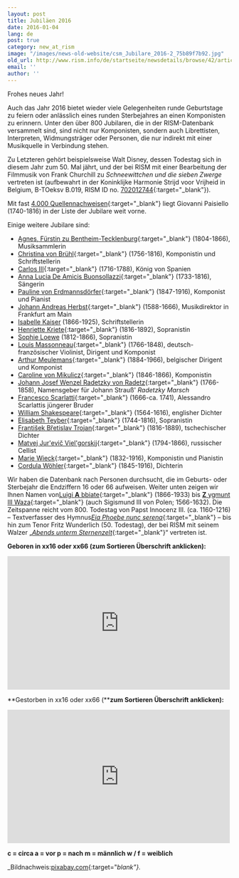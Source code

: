 ```yaml
---
layout: post
title: Jubiläen 2016
date: 2016-01-04
lang: de
post: true
category: new_at_rism
image: "/images/news-old-website/csm_Jubilare_2016-2_75b89f7b92.jpg"
old_url: http://www.rism.info/de/startseite/newsdetails/browse/42/article/64/musical-anniversaries-in-2016.html
email: ''
author: ''
---
```


Frohes neues Jahr!

Auch das Jahr 2016 bietet wieder viele Gelegenheiten runde Geburtstage zu feiern oder anlässlich eines runden Sterbejahres an einen Komponisten zu erinnern. Unter den über 800 Jubilaren, die in der RISM-Datenbank versammelt sind, sind nicht nur Komponisten, sondern auch Librettisten, Interpreten, Widmungsträger oder Personen, die nur indirekt mit einer Musikquelle in Verbindung stehen.


Zu Letzteren gehört beispielsweise Walt Disney, dessen Todestag sich in diesem Jahr zum 50. Mal jährt, und der bei RISM mit einer Bearbeitung der Filmmusik von Frank Churchill zu _Schneewittchen und die sieben Zwerge_ vertreten ist (aufbewahrt in der Koninklijke Harmonie Strijd voor Vrijheid in Belgium, B-TOeksv B.019, RISM ID no. [702012744](https://opac.rism.info/search?id=702012744){:target="_blank"}).


Mit fast [4.000 Quellennachweisen](https://opac.rism.info/search?View=rism&author=Giovanni+Paisiello){:target="_blank"} liegt Giovanni Paisiello (1740-1816) in der Liste der Jubilare weit vorne.


Einige weitere Jubilare sind:

- [Agnes, Fürstin zu Bentheim-Tecklenburg](https://opac.rism.info/metaopac/search?View=rism&q=189529342){:target="_blank"} (1804-1866), Musiksammlerin
- [Christina von Brühl](https://opac.rism.info/metaopac/search?View=rism&q=116750715){:target="_blank"} (1756-1816), Komponistin und Schriftstellerin
- [Carlos III](https://opac.rism.info/metaopac/search?View=rism&q=118925059){:target="_blank"} (1716-1788), König von Spanien
- [Anna Lucia De Amicis Buonsollazzi](https://opac.rism.info/metaopac/search?View=rism&q=Buonsollazzi){:target="_blank"} (1733-1816), Sängerin
- [Pauline von Erdmannsdörfer](https://opac.rism.info/metaopac/search?View=rism&q=116531460){:target="_blank"} (1847-1916), Komponist und Pianist
- [Johann Andreas Herbst](https://opac.rism.info/search?View=rism&author=123936993){:target="_blank"} (1588-1666), Musikdirektor in Frankfurt am Main
- [Isabelle Kaiser](https://opac.rism.info/metaopac/search?View=rism&q=116026650 "external-link-new-window") (1866-1925), Schriftstellerin
- [Henriette Kriete](https://opac.rism.info/metaopac/search?View=rism&q=116545992){:target="_blank"} (1816-1892), Sopranistin
- [Sophie Loewe](https://opac.rism.info/metaopac/search?View=rism&q=117037621 "external-link-new-window") (1812-1866), Sopranistin
- [Louis Massonneau](https://opac.rism.info/search?View=rism&author=116836415){:target="_blank"} (1766-1848), deutsch-französischer Violinist, Dirigent und Komponist
- [Arthur Meulemans](https://opac.rism.info/search?View=rism&author=120905477){:target="_blank"} (1884-1966), belgischer Dirigent und Komponist
- [Caroline von Mikulicz](https://opac.rism.info/metaopac/search?View=rism&q=Caroline+von+Mikulicz){:target="_blank"} (1846-1866), Komponistin
- [Johann Josef Wenzel Radetzky von Radetz](https://opac.rism.info/metaopac/search?View=rism&q=Radetzky){:target="_blank"} (1766-1858), Namensgeber für Johann Strauß' _Radetzky Marsch_
- [Francesco Scarlatti](https://opac.rism.info/search?View=rism&author=131748688){:target="_blank"} (1666-ca. 1741), Alessandro Scarlattis jüngerer Bruder
- [William Shakespeare](https://opac.rism.info/metaopac/search?View=rism&q=William+Shakespeare){:target="_blank"} (1564-1616), englisher Dichter
- [Elisabeth Teyber](https://opac.rism.info/metaopac/search?View=rism&q=131976281){:target="_blank"} (1744-1816), Sopranistin
- [František Břetislav Trojan](https://opac.rism.info/metaopac/search?View=rism&q=Franti%C5%A1ek+B%C5%99etislav+Trojan){:target="_blank"} (1816-1889), tschechischer Dichter
- [Matvej Jur'evič Viel'gorskij](https://opac.rism.info/metaopac/search?View=rism&q=118982044){:target="_blank"} (1794-1866), russischer Cellist
- [Marie Wieck](https://opac.rism.info/metaopac/search?View=rism&q=117346748){:target="_blank"} (1832-1916), Komponistin und Pianistin
- [Cordula Wöhler](https://opac.rism.info/metaopac/search?View=rism&q=136125425){:target="_blank"} (1845-1916), Dichterin

Wir haben die Datenbank nach Personen durchsucht, die im Geburts- oder Sterbejahr die Endziffern 16 oder 66 aufweisen. Weiter unten zeigen wir Ihnen Namen von[Luigi **A** bbiate](https://opac.rism.info/search?View=rism&author=Luigi+Abbiate){:target="_blank"} (1866-1933) bis [**Z** ygmunt III Waza](https://opac.rism.info/search?id=452507522){:target="_blank"} (auch Sigismund III von Polen; 1566-1632). Die Zeitspanne reicht vom 800. Todestag von Papst Innocenz III. (ca. 1160-1216) – Textverfasser des Hymnus[_Eia Phoebe nunc serena_](https://opac.rism.info/search?id=454000421){:target="_blank"} – bis hin zum Tenor Fritz Wunderlich (50. Todestag), der bei RISM mit seinem Walzer „[_Abends unterm Sternenzelt_](https://opac.rism.info/search?id=457000441){:target="_blank"}“ vertreten ist.


**Geboren in xx16 oder xx66 (zum Sortieren Überschrift anklicken):**

<iframe width="500" height="300" scrolling="yes" frameborder="no" src="https://www.google.com/fusiontables/embedviz?viz=GVIZ&amp;t=TABLE&amp;q=select+col0%2C+col1%2C+col2+from+19kiz0pEuED6QYnobzo35iN9X-kjDLEX29Nxbb77Q&amp;containerId=googft-gviz-canvas"></iframe>

**Gestorben in xx16 oder xx66 (****zum Sortieren Überschrift anklicken):**

<iframe width="500" height="300" scrolling="yes" frameborder="no" src="https://www.google.com/fusiontables/embedviz?viz=GVIZ&amp;t=TABLE&amp;q=select+col0%2C+col1%2C+col2+from+1dNgB2HKvkXLD9gNIylBWA7aZWHly1ETbUyjPVMZ-&amp;containerId=googft-gviz-canvas"></iframe>

**c = circa
a = vor
p = nach
m = männlich
w / f = weiblich**

_Bildnachweis:[pixabay.com](https://pixabay.com/de/jahreswechsel-2016-jahreswende-936219/){:target="_blank"}._